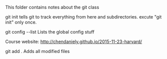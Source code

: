 This folder contains notes about the git class

git init tells git to track everything from here and subdirectories.
excute "git init" only once.

git config --list
Lists the global config stuff

Course website: http://chendaniely.github.io/2015-11-23-harvard/

git add .
Adds all modified files

